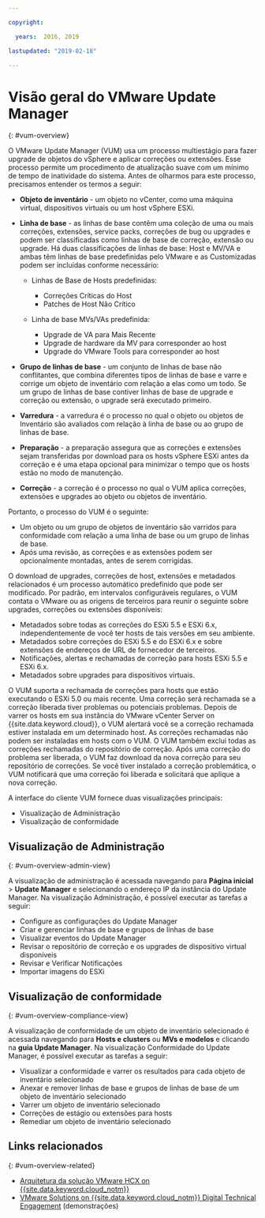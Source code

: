 ```yaml
---

copyright:

  years:  2016, 2019

lastupdated: "2019-02-18"

---
```


# Visão geral do VMware Update Manager
{: #vum-overview}

O VMware Update Manager (VUM) usa um processo multiestágio para fazer upgrade de objetos do vSphere e aplicar correções ou extensões. Esse processo permite um procedimento de atualização suave com um mínimo de tempo de inatividade do sistema. Antes de olharmos para este processo, precisamos entender os termos a seguir:
* **Objeto de inventário** - um objeto no vCenter, como uma máquina virtual, dispositivos virtuais ou um host vSphere ESXi.
* **Linha de base** - as linhas de base contêm uma coleção de uma ou mais correções, extensões, service packs, correções de bug ou upgrades e podem ser classificadas como linhas de base de correção, extensão ou upgrade. Há duas classificações de linhas de base: Host e MV/VA e ambas têm linhas de base predefinidas pelo VMware e as Customizadas podem ser incluídas conforme necessário:
  - Linhas de Base de Hosts predefinidas:
    - Correções Críticas do Host
    - Patches de Host Não Crítico

  - Linha de base MVs/VAs predefinida:
    - Upgrade de VA para Mais Recente
    - Upgrade de hardware da MV para corresponder ao host
    - Upgrade do VMware Tools para corresponder ao host

* **Grupo de linhas de base** - um conjunto de linhas de base não conflitantes, que combina diferentes tipos de linhas de base e varre e corrige um objeto de inventário com relação a elas como um todo. Se um grupo de linhas de base contiver linhas de base de upgrade e correção ou extensão, o upgrade será executado primeiro.
* **Varredura** - a varredura é o processo no qual o objeto ou objetos de Inventário são avaliados com relação à linha de base ou ao grupo de linhas de base.
* **Preparação** - a preparação assegura que as correções e extensões sejam transferidas por download para os hosts vSphere ESXi antes da correção e é uma etapa opcional para minimizar o tempo que os hosts estão no modo de manutenção.
* **Correção** - a correção é o processo no qual o VUM aplica correções, extensões e upgrades ao objeto ou objetos de inventário.

Portanto, o processo do VUM é o seguinte:
* Um objeto ou um grupo de objetos de inventário são varridos para conformidade com relação a uma linha de base ou um grupo de linhas de base.
* Após uma revisão, as correções e as extensões podem ser opcionalmente montadas, antes de serem corrigidas.

O download de upgrades, correções de host, extensões e metadados relacionados é um processo automático predefinido que pode ser modificado. Por padrão, em intervalos configuráveis regulares, o VUM contata o VMware ou as origens de terceiros para reunir o seguinte sobre upgrades, correções ou extensões disponíveis:

* Metadados sobre todas as correções do ESXi 5.5 e ESXi 6.x, independentemente de você ter hosts de tais versões em seu ambiente.
* Metadados sobre correções do ESXi 5.5 e do ESXi 6.x e sobre extensões de endereços de URL de fornecedor de terceiros.
* Notificações, alertas e rechamadas de correção para hosts ESXi 5.5 e ESXi 6.x.
* Metadados sobre upgrades para dispositivos virtuais.

O VUM suporta a rechamada de correções para hosts que estão executando o ESXi 5.0 ou mais recente. Uma correção será rechamada se a correção liberada tiver problemas ou potenciais problemas. Depois de varrer os hosts em sua instância do VMware vCenter Server on {{site.data.keyword.cloud}}, o VUM alertará você se a correção rechamada estiver instalada em um determinado host. As correções rechamadas não podem ser instaladas em hosts com o VUM. O VUM também exclui todas as correções rechamadas do repositório de correção. Após uma correção do problema ser liberada, o VUM faz download da nova correção para seu repositório de correções. Se você tiver instalado a correção problemática, o VUM notificará que uma correção foi liberada e solicitará que aplique a nova correção.

A interface do cliente VUM fornece duas visualizações principais:
*	Visualização de Administração
*	Visualização de conformidade

## Visualização de Administração
{: #vum-overview-admin-view}

A visualização de administração é acessada navegando para **Página inicial** > **Update Manager** e selecionando o endereço IP da instância do Update Manager. Na visualização Administração, é possível executar as tarefas a seguir:
*	Configure as configurações do Update Manager
*	Criar e gerenciar linhas de base e grupos de linhas de base
*	Visualizar eventos do Update Manager
*	Revisar o repositório de correção e os upgrades de dispositivo virtual disponíveis
*	Revisar e Verificar Notificações
*	Importar imagens do ESXi

## Visualização de conformidade
{: #vum-overview-compliance-view}

A visualização de conformidade de um objeto de inventário selecionado é acessada navegando para **Hosts e clusters** ou **MVs e modelos** e clicando na **guia Update Manager**. Na visualização Conformidade do Update Manager, é possível executar as tarefas a seguir:
*	Visualizar a conformidade e varrer os resultados para cada objeto de inventário selecionado
*	Anexar e remover linhas de base e grupos de linhas de base de um objeto de inventário selecionado
*	Varrer um objeto de inventário selecionado
*	Correções de estágio ou extensões para hosts
*	Remediar um objeto de inventário selecionado

## Links relacionados
{: #vum-overview-related}

* [Arquitetura da solução VMware HCX on {{site.data.keyword.cloud_notm}}](https://www.ibm.com/cloud/garage/files/HCX_Architecture_Design.pdf)
* [VMware Solutions on	{{site.data.keyword.cloud_notm}} Digital Technical Engagement](https://ibm-dte.mybluemix.net/ibm-vmware) (demonstrações)
